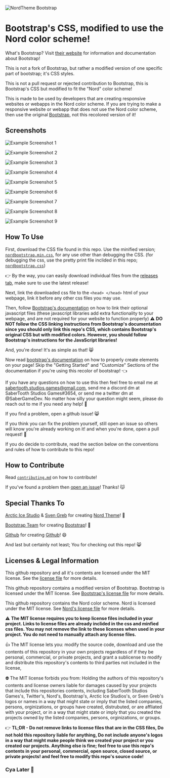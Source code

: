 ![NordTheme Bootstrap](screenshots/banner.png)
# Bootstrap's CSS, modified to use the Nord color scheme!

What's Bootstrap? Visit [their website](https://getbootstrap.com/) for information and documentation about Bootstrap!

This is not a fork of Bootstrap, but rather a modified version of one specific part of bootstrap; it's CSS styles.

This is not a pull request or rejected contribution to Bootstrap, this is Bootstrap's CSS but modified to fit the "Nord" color scheme!

This is made to be used by developers that are creating responsive websites or webapps in the Nord color scheme. If you are trying to make a responsive website or webapp that does not use the Nord color scheme, then use the original [Bootstrap](https://getbootstrap.com/), not this recolored version of it!

## Screenshots
![Example Screenshot 1](screenshots/screenshot1.png)

![Example Screenshot 2](screenshots/screenshot2.png)

![Example Screenshot 3](screenshots/screenshot3.png)

![Example Screenshot 4](screenshots/screenshot4.png)

![Example Screenshot 5](screenshots/screenshot5.png)

![Example Screenshot 6](screenshots/screenshot6.png)

![Example Screenshot 7](screenshots/screenshot7.png)

![Example Screenshot 8](screenshots/screenshot8.png)

![Example Screenshot 9](screenshots/screenshot9.png)

## How To Use
First, download the CSS file found in this repo. Use the minified version; [`nordbootstrap.min.css`](./nordbootstrap.min.css), for any use other than debugging the CSS. (for debugging the css, use the pretty print file inclided in this repo; [`nordbootstrap.css`](./nordbootstrap.css))

👉 By the way, you can easily download individual files from the [releases tab](https://github.com/SaberTooth-Studios/NordTheme-Bootstrap/releases), make sure to use the latest release!

Next, link the downloaded css file to the `<head> </head>` html of your webpage, link it before any other css files you may use.

Then, follow [Bootstrap's documentation](https://getbootstrap.com/docs/5.1/getting-started/introduction/) on how to link their optional javascript files (these javascript libraries add extra functionality to your webpage, and are not required for your website to function properly) ⚠️ **DO NOT follow the CSS linking instructions from Bootstrap's documentation since you should only link this repo's CSS, which contains Bootstrap's original CSS but with modified colors. However, you should follow Bootstrap's instructions for the JavaScript libraries!** 

And, you're done! It's as simple as that! 😸

Now read [bootstrap's documentation](https://getbootstrap.com/docs/5.1/layout) on how to properly create elements on your page! Skip the "Getting Started" and "Customize" Sections of the documentation if you're using this recolor of bootstrap! 👈

If you have any questions on how to use this then feel free to email me at sabertooth.studios.games@gmail.com, send me a discord dm at SaberTooth Studios Games#3654, or send me a twitter dm at @SaberGameDev.
No matter how silly your question might seem, please do reach out to me if you need any help! 🥰

If you find a problem, open a github issue! 😸

If you think you can fix the problem yourself, still open an issue so others will know you're already working on it! and when you're done, open a pull request! 🔧

If you do decide to contribute, read the section below on the conventions and rules of how to contribute to this repo!

## How to Contribute
Read [`contributing.md`](./CONTRIBUTING.md) on how to contribute!

If you've found a problem then [open an issue](https://github.com/SaberTooth-Studios/NordTheme-Bootstrap/issues)! Thanks! 😽

## Special Thanks To
[Arctic Ice Studio](https://github.com/arcticicestudio) & [Sven Greb](https://github.com/svengreb) for creating [Nord Theme](https://www.nordtheme.com/)! 🤩

[Bootstrap Team](https://getbootstrap.com/docs/5.1/about/team/) for creating [Bootstrap](https://getbootstrap.com/)! 🥰

[Github](https://github.com/github) for creating [Github](https://github.com/)! 😄

And last but certainly not least; You for checking out this repo! 😸

## Licenses & Legal Information

This github repository and all it's contents are licensed under the MIT license. See the [license file](./LICENSE) for more details.

This github repository contains a modified version of Bootstrap. Bootstrap is licensed under the MIT license. See [Bootstrap's license file](./LICENSES/BootstrapLICENSE) for more details.

This github repository contains the Nord color scheme. Nord is licensed under the MIT license. See [Nord's license file](./LICENSES/NordLICENSE) for more details.

⚠️ **The MIT license requires you to keep license files included in your project. Links to license files are already inclided in the css and minfied css files. You may not remove the link to these licenses when used in your project. You do not need to manually attach any license files.**

👍 The MIT license lets you: modify the source code, download and use the contents of this repository in your own projects regardless of if they be personal, commercial, or private projects, and grant a sublicense to modify and distribute this repository's contents to third parties not included in the license,

⛔ The MIT license forbids you from: Holding the authors of this repository's contents and license owners liable for damages caused by your projects that include this repositories contents, including SaberTooth Studios Games's, Twitter's, Nord's, Bootstrap's, Arctic Ice Studios's, or Sven Greb's logos or names in a way that might state or imply that the listed companies, persons, orginizations, or groups have created, distrubuted, or are affliated with your project, or in a way that might state or imply that you created the projects owned by the listed companies, persons, orginizations, or groups.

👉 **TL;DR - Do not remove links to license files that are in the CSS files, Do not hold this repository liable for anything, Do not include anyone's logos in a way that might make people think we created your project or you created our projects. Anything else is fine; feel free to use this repo's contents in your personal, commercial, open source, closed source, or private projects! and feel free to modify this repo's source code!**     

### Cya Later 👋
